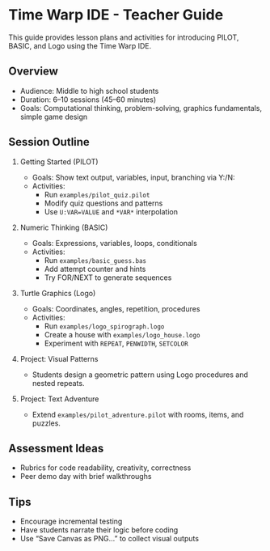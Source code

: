 # Time Warp IDE - Teacher Guide

This guide provides lesson plans and activities for introducing PILOT, BASIC, and Logo using the Time Warp IDE.

## Overview

- Audience: Middle to high school students
- Duration: 6–10 sessions (45–60 minutes)
- Goals: Computational thinking, problem-solving, graphics fundamentals, simple game design

## Session Outline

1. Getting Started (PILOT)
   - Goals: Show text output, variables, input, branching via Y:/N:
   - Activities:
     - Run `examples/pilot_quiz.pilot`
     - Modify quiz questions and patterns
     - Use `U:VAR=VALUE` and `*VAR*` interpolation

2. Numeric Thinking (BASIC)
   - Goals: Expressions, variables, loops, conditionals
   - Activities:
     - Run `examples/basic_guess.bas`
     - Add attempt counter and hints
     - Try FOR/NEXT to generate sequences

3. Turtle Graphics (Logo)
   - Goals: Coordinates, angles, repetition, procedures
   - Activities:
     - Run `examples/logo_spirograph.logo`
     - Create a house with `examples/logo_house.logo`
     - Experiment with `REPEAT`, `PENWIDTH`, `SETCOLOR`

4. Project: Visual Patterns
   - Students design a geometric pattern using Logo procedures and nested repeats.

5. Project: Text Adventure
   - Extend `examples/pilot_adventure.pilot` with rooms, items, and puzzles.

## Assessment Ideas

- Rubrics for code readability, creativity, correctness
- Peer demo day with brief walkthroughs

## Tips

- Encourage incremental testing
- Have students narrate their logic before coding
- Use “Save Canvas as PNG…” to collect visual outputs

